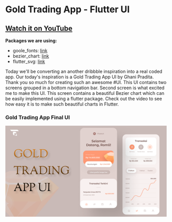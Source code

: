 # Gold Trading App - Flutter UI

## [Watch it on YouTube](https://youtube.com)

**Packages we are using:**

- goole_fonts: [link](https://pub.dev/packages/google_fonts)
- bezier_chart: [link](https://pub.dev/packages/bezier_chart)
- flutter_svg: [link](https://pub.dev/packages/flutter_svg)

Today we'll be converting an another dribbble inspiration into a real coded app. Our today's 
inspiration is a Gold Trading App UI by Ghani Pradita. Thank you so much for creating such an awesome #UI.
This UI contains two screens grouped in a bottom navigation bar. Second screen is what excited me to make 
this UI. This screen contains a beautiful Bezier chart which can be easily implemented using a flutter package.
Check out the video to see how easy it is to make such beautiful charts in Flutter.

### Gold Trading App Final UI

![App UI](/ui.png)
